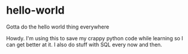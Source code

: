 # hello-world
Gotta do the hello world thing everywhere

Howdy.  I'm using this to save my crappy python code while learning so I can get better at it. 
I also do stuff with SQL every now and then.  
